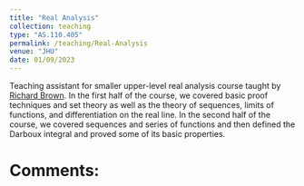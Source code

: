 ```yaml
---
title: "Real Analysis"
collection: teaching
type: "AS.110.405"
permalink: /teaching/Real-Analysis
venue: "JHU"
date: 01/09/2023
---
```


Teaching assistant for smaller upper-level real analysis course taught by [Richard Brown](https://mathematics.jhu.edu/directory/richard-brown/). In the first half of the course, we covered basic proof techniques and set theory as well as the theory of sequences, limits of functions, and differentiation on the real line. In the second half of the course, we covered sequences and series of functions and then defined the Darboux integral and proved some of its basic properties. 

Comments:
======

